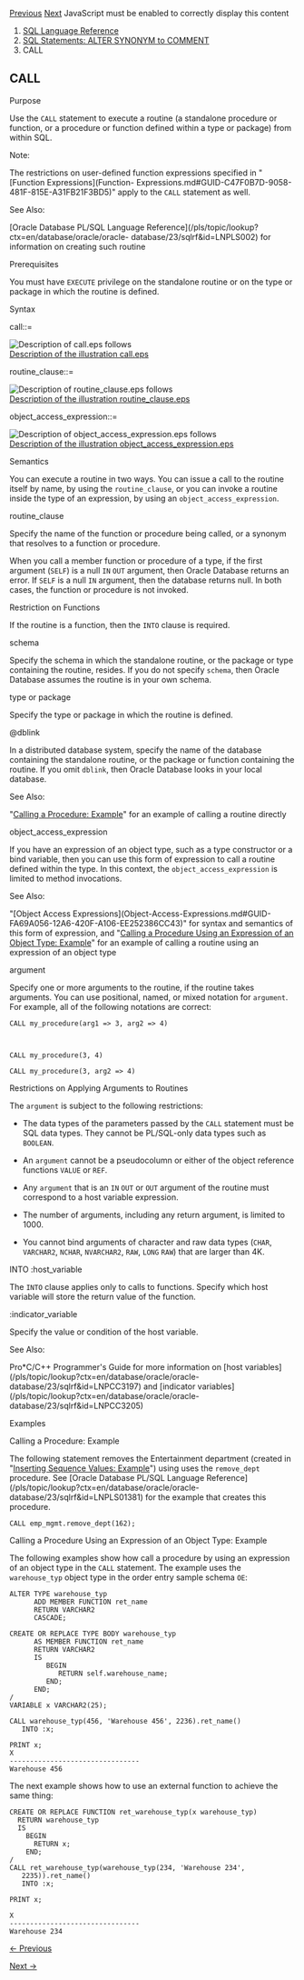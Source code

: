 [Previous](AUDIT-Unified-Auditing.md) [Next](COMMENT.md) JavaScript must
be enabled to correctly display this content

  1. [SQL Language Reference ](index.md)
  2. [SQL Statements: ALTER SYNONYM to COMMENT](SQL-Statements-ALTER-SYNONYM-to-COMMENT.md)
  3. CALL 

## CALL

Purpose

Use the `CALL` statement to execute a routine (a standalone procedure or
function, or a procedure or function defined within a type or package) from
within SQL.

Note:

The restrictions on user-defined function expressions specified in "[Function
Expressions](Function-
Expressions.md#GUID-C47F0B7D-9058-481F-815E-A31FB21F3BD5)" apply to the
`CALL` statement as well.

See Also:

[Oracle Database PL/SQL Language
Reference](/pls/topic/lookup?ctx=en/database/oracle/oracle-
database/23/sqlrf&id=LNPLS002) for information on creating such routine

Prerequisites

You must have `EXECUTE` privilege on the standalone routine or on the type or
package in which the routine is defined.

Syntax

call::=

![Description of call.eps
follows](https://docs.oracle.com/en/database/oracle/oracle-database/23/sqlrf/img/call.gif)  
[Description of the illustration call.eps](img_text/call.md)

routine_clause::=

![Description of routine_clause.eps
follows](https://docs.oracle.com/en/database/oracle/oracle-database/23/sqlrf/img/routine_clause.gif)  
[Description of the illustration
routine_clause.eps](img_text/routine_clause.md)

object_access_expression::=

![Description of object_access_expression.eps
follows](https://docs.oracle.com/en/database/oracle/oracle-database/23/sqlrf/img/object_access_expression.gif)  
[Description of the illustration
object_access_expression.eps](img_text/object_access_expression.md)

Semantics

You can execute a routine in two ways. You can issue a call to the routine
itself by name, by using the `routine_clause`, or you can invoke a routine
inside the type of an expression, by using an `object_access_expression`.

routine_clause

Specify the name of the function or procedure being called, or a synonym that
resolves to a function or procedure.

When you call a member function or procedure of a type, if the first argument
(`SELF`) is a null `IN` `OUT` argument, then Oracle Database returns an error.
If `SELF` is a null `IN` argument, then the database returns null. In both
cases, the function or procedure is not invoked.

Restriction on Functions

If the routine is a function, then the `INTO` clause is required.

schema

Specify the schema in which the standalone routine, or the package or type
containing the routine, resides. If you do not specify `schema`, then Oracle
Database assumes the routine is in your own schema.

type or package

Specify the type or package in which the routine is defined.

@dblink

In a distributed database system, specify the name of the database containing
the standalone routine, or the package or function containing the routine. If
you omit `dblink`, then Oracle Database looks in your local database.

See Also:

"[Calling a Procedure:
Example](CALL.md#GUID-6CD7B9C4-E5DC-4F3C-9B6A-876AD2C63545__I2119950)" for
an example of calling a routine directly

object_access_expression

If you have an expression of an object type, such as a type constructor or a
bind variable, then you can use this form of expression to call a routine
defined within the type. In this context, the `object_access_expression` is
limited to method invocations.

See Also:

"[Object Access Expressions](Object-Access-Expressions.md#GUID-
FA69A056-12A6-420F-A106-EE252386CC43)" for syntax and semantics of this form
of expression, and "[Calling a Procedure Using an Expression of an Object
Type: Example](CALL.md#GUID-6CD7B9C4-E5DC-4F3C-9B6A-876AD2C63545__I2119934)"
for an example of calling a routine using an expression of an object type

argument

Specify one or more arguments to the routine, if the routine takes arguments.
You can use positional, named, or mixed notation for `argument`. For example,
all of the following notations are correct:

    
    
    CALL my_procedure(arg1 => 3, arg2 => 4) 
    
    
    
    CALL my_procedure(3, 4) 
    
    CALL my_procedure(3, arg2 => 4) 

Restrictions on Applying Arguments to Routines

The `argument` is subject to the following restrictions:

  * The data types of the parameters passed by the `CALL` statement must be SQL data types. They cannot be PL/SQL-only data types such as `BOOLEAN`. 

  * An `argument` cannot be a pseudocolumn or either of the object reference functions `VALUE` or `REF`. 

  * Any `argument` that is an `IN` `OUT` or `OUT` argument of the routine must correspond to a host variable expression. 

  * The number of arguments, including any return argument, is limited to 1000.

  * You cannot bind arguments of character and raw data types (`CHAR`, `VARCHAR2`, `NCHAR`, `NVARCHAR2`, `RAW`, `LONG` `RAW`) that are larger than 4K. 

INTO :host_variable

The `INTO` clause applies only to calls to functions. Specify which host
variable will store the return value of the function.

:indicator_variable

Specify the value or condition of the host variable.

See Also:

Pro*C/C++ Programmer's Guide for more information on [host
variables](/pls/topic/lookup?ctx=en/database/oracle/oracle-
database/23/sqlrf&id=LNPCC3197) and [indicator
variables](/pls/topic/lookup?ctx=en/database/oracle/oracle-
database/23/sqlrf&id=LNPCC3205)

Examples

Calling a Procedure: Example

The following statement removes the Entertainment department (created in
"[Inserting Sequence Values:
Example](INSERT.md#GUID-903F8043-0254-4EE9-ACC1-CB8AC0AF3423__I2102477)")
using uses the `remove_dept` procedure. See [Oracle Database PL/SQL Language
Reference](/pls/topic/lookup?ctx=en/database/oracle/oracle-
database/23/sqlrf&id=LNPLS01381) for the example that creates this procedure.

    
    
    CALL emp_mgmt.remove_dept(162); 

Calling a Procedure Using an Expression of an Object Type: Example

The following examples show how call a procedure by using an expression of an
object type in the `CALL` statement. The example uses the `warehouse_typ`
object type in the order entry sample schema `OE`:

    
    
    ALTER TYPE warehouse_typ
          ADD MEMBER FUNCTION ret_name
          RETURN VARCHAR2
          CASCADE;
    
    CREATE OR REPLACE TYPE BODY warehouse_typ
          AS MEMBER FUNCTION ret_name
          RETURN VARCHAR2
          IS
             BEGIN
                RETURN self.warehouse_name;
             END;
          END;
    /
    VARIABLE x VARCHAR2(25);
    
    CALL warehouse_typ(456, 'Warehouse 456', 2236).ret_name()
       INTO :x;
    
    PRINT x;
    X
    --------------------------------
    Warehouse 456
    

The next example shows how to use an external function to achieve the same
thing:

    
    
    CREATE OR REPLACE FUNCTION ret_warehouse_typ(x warehouse_typ) 
      RETURN warehouse_typ
      IS
        BEGIN
          RETURN x;
        END;
    /
    CALL ret_warehouse_typ(warehouse_typ(234, 'Warehouse 234',
       2235)).ret_name()
       INTO :x;
    
    PRINT x;
    
    X
    --------------------------------
    Warehouse 234


[← Previous](AUDIT-Unified-Auditing.md)

[Next →](COMMENT.md)
